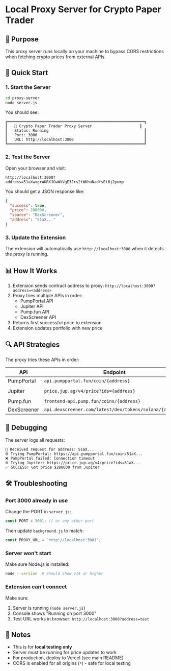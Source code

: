 # Local Proxy Server for Crypto Paper Trader

## 🎯 Purpose
This proxy server runs locally on your machine to bypass CORS restrictions when fetching crypto prices from external APIs.

## 🚀 Quick Start

### 1. Start the Server
```bash
cd proxy-server
node server.js
```

You should see:
```
╔════════════════════════════════════════════════════════════╗
║   🚀 Crypto Paper Trader Proxy Server                     ║
║   Status: Running                                          ║
║   Port: 3000                                               ║
║   URL: http://localhost:3000                               ║
╚════════════════════════════════════════════════════════════╝
```

### 2. Test the Server
Open your browser and visit:
```
http://localhost:3000?address=51aXwxgrWKRXJGwWVVgE3Jrs2tWKhuNadfsEt6j2pump
```

You should get a JSON response like:
```json
{
  "success": true,
  "price": 288000,
  "source": "DexScreener",
  "address": "51aX..."
}
```

### 3. Update the Extension
The extension will automatically use `http://localhost:3000` when it detects the proxy is running.

## 📊 How It Works

1. Extension sends contract address to proxy: `http://localhost:3000?address=<address>`
2. Proxy tries multiple APIs in order:
   - PumpPortal API
   - Jupiter API  
   - Pump.fun API
   - DexScreener API
3. Returns first successful price to extension
4. Extension updates portfolio with new price

## 🔍 API Strategies

The proxy tries these APIs in order:

| API | Endpoint | Format |
|-----|----------|--------|
| PumpPortal | `api.pumpportal.fun/coin/{address}` | `usd_market_cap` |
| Jupiter | `price.jup.ag/v4/price?ids={address}` | `data.{address}.price` |
| Pump.fun | `frontend-api.pump.fun/coins/{address}` | `market_cap` |
| DexScreener | `api.dexscreener.com/latest/dex/tokens/solana/{address}` | `pairs[0].fdv` |

## 🐛 Debugging

The server logs all requests:
```
🔔 Received request for address: 51aX...
🌐 Trying PumpPortal: https://api.pumpportal.fun/coin/51aX...
❌ PumpPortal failed: Connection timeout
🌐 Trying Jupiter: https://price.jup.ag/v4/price?ids=51aX...
✅ SUCCESS! Got price $288000 from Jupiter
```

## 🛠️ Troubleshooting

### Port 3000 already in use
Change the PORT in `server.js`:
```javascript
const PORT = 3001; // or any other port
```

Then update `background.js` to match:
```javascript
const PROXY_URL = 'http://localhost:3001';
```

### Server won't start
Make sure Node.js is installed:
```bash
node --version  # Should show v14 or higher
```

### Extension can't connect
Make sure:
1. Server is running (`node server.js`)
2. Console shows "Running on port 3000"
3. Test URL works in browser: `http://localhost:3000?address=test`

## 📝 Notes

- This is for **local testing only**
- Server must be running for price updates to work
- For production, deploy to Vercel (see main README)
- CORS is enabled for all origins (`*`) - safe for local testing

